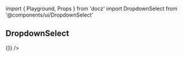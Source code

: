 import { Playground, Props } from 'docz' 
import DropdownSelect from '@components/ui/DropdownSelect'

<Props of={DropdownSelect} />

## DropdownSelect

<Playground>
  <DropdownSelect
    formikKey='test-dropdown'
    value={'test1'}
    options={[{label: 'test1',value: 'test1'}, {label: 'test2',value: 'test2'}]}
    label="Custom label for dropdown"
    onChange={() => {}}
  />
</Playground>

<Playground>
  <DropdownSelect
    value=''
    options={[]}
    handleOnSearchChange
    isEmptyList
    i18n={{
      placeholder: 'Search',
      emptySearchMessageTitle: 'Empty message',
      emptySearchMessage: 'No found results'
    }}
  />
</Playground>
